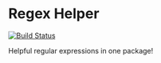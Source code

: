 # Regex Helper #

[![Build Status](https://travis-ci.org/mustafauysal/regex-helper.png?branch=master)](https://travis-ci.org/mustafauysal/regex-helper)

Helpful regular expressions in one package!